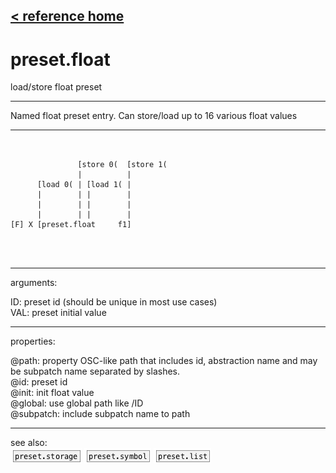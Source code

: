 [< reference home](ceammc_lib.html)
---

# preset.float


load/store float preset

---

Named float preset entry. Can store/load up to 16 various float values
<br>


---


```


               [store 0(  [store 1(
               |          |
      [load 0( | [load 1( |
      |        | |        |
      |        | |        |
      |        | |        |
[F] X [preset.float     f1]


            
```

---
arguments:

ID: preset id (should be unique in most use
            cases)<br>
VAL: preset initial value<br>

---
properties:

@path: property OSC-like path that
            includes id, abstraction name and may be subpatch name separated by slashes.<br>
@id: preset id<br>
@init: init float value<br>
@global: use global path like /ID<br>
@subpatch: include subpatch name to path<br>

---
see also:<br>
[![preset.storage](img/object_preset.storage.png)](preset.storage.html)
[![preset.symbol](img/object_preset.symbol.png)](preset.symbol.html)
[![preset.list](img/object_preset.list.png)](preset.list.html)
